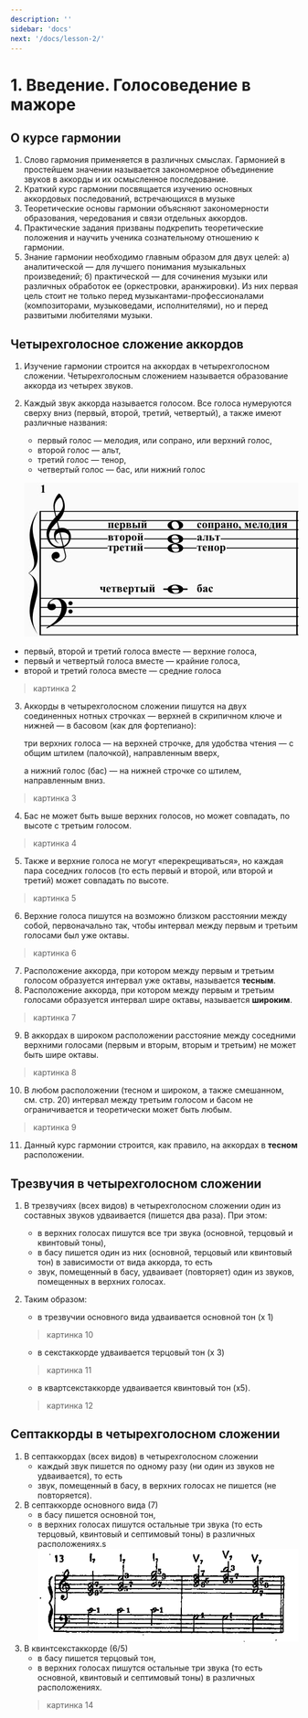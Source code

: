 ```yaml
---
description: ''
sidebar: 'docs'
next: '/docs/lesson-2/'
---
```

# 1. Введение. Голосоведение в мажоре

## О курсе гармонии

1. Слово гармония применяется в различных смыслах. Гармонией в простейшем значении называется закономерное объединение звуков в аккорды и их осмысленное последование.
2. Краткий курс гармонии посвящается изучению основных аккордовых последований, встречающихся в музыке
3. Теоретические основы гармонии объясняют закономерности образования, чередования и связи отдельных аккордов.
4. Практические задания призваны подкрепить теоретические положения и научить ученика сознательному отношению к гармонии.
5. Знание гармонии необходимо главным образом для двух целей: 
    а) аналитической — для лучшего понимания музыкальных произведений; 
    б) практической — для сочинения музыки или различных обработок ее (оркестровки, аранжировки). Из них первая цель стоит не только перед музыкантами-профессионалами (композиторами, музыковедами, исполнителями), но и перед развитыми любителями музыки.

## Четырехголосное сложение аккордов

1. Изучение гармонии строится на аккордах в четырехголосном сложении. Четырехголосным сложением называется образование аккорда из четырех звуков.
2. Каждый звук аккорда называется голосом. Все голоса нумеруются сверху вниз (первый, второй, третий, четвертый), а также имеют различные названия:
    - первый голос — мелодия, или сопрано, или верхний голос,
    - второй голос — альт,
    - третий голос — тенор,
    - четвертый голос — бас, или нижний голос
    
    ![1](../../src/assets/1.jpg)
        
- первый, второй и третий голоса вместе — верхние голоса,
- первый и четвертый голоса вместе — крайние голоса,
- второй и третий голоса вместе — средние голоса

> картинка 2
    
3. Аккорды в четырехголосном сложении пишутся на двух соединенных нотных строчках — верхней в скрипичном ключе и нижней — в басовом (как для фортепиано):
   
   три верхних голоса — на верхней строчке, для удобства чтения — с общим штилем (палочкой), направленным вверх,
   
   а нижний голос (бас) — на нижней строчке со штилем, направленным вниз.

> картинка 3

4. Бас не может быть выше верхних голосов, но может совпадать, по высоте с третьим голосом.

> картинка 4

5. Также и верхние голоса не могут «перекрещиваться», но каждая пара соседних голосов (то есть первый и второй, или второй и третий) может совпадать по высоте.
  
> картинка 5  

6. Верхние голоса пишутся на возможно близком расстоянии между собой, первоначально так, чтобы интервал между первым и третьим голосами был уже октавы.

> картинка 6

7. Расположение аккорда, при котором между первым и третьим голосом образуется интервал уже октавы, называется **тесным**.
8. Расположение аккорда, при котором между первым и третьим голосами образуется интервал шире октавы, называется **широким**.

> картинка 7

9. В аккордах в широком расположении расстояние между соседними верхними голосами (первым и вторым, вторым и третьим) не может быть шире октавы.
    
> картинка 8

10. В любом расположении (тесном и широком, а также смешанном, см. стр. 20) интервал между третьим голосом и басом не ограничивается и теоретически может быть любым.

> картинка 9   

11. Данный курс гармонии строится, как правило, на аккордах в **тесном** расположении.

## Трезвучия в четырехголосном сложении

1. В трезвучиях (всех видов) в четырехголосном сложении один из составных звуков удваивается (пишется два раза). При этом:
    - в верхних голосах пишутся все три звука (основной, терцовый и квинтовый тоны),
    - в басу пишется один из них (основной, терцовый или квинтовый тон) в зависимости от вида аккорда, то есть
    - звук, помещенный в басу, удваивает (повторяет) один из звуков, помещенных в верхних голосах.
2. Таким образом:
    - в трезвучии основного вида удваивается основной тон (х 1)
    
    > картинка 10

   - в секстаккорде удваивается терцовый тон (х 3)
   
    > картинка 11

    - в квартсекстаккорде удваивается квинтовый тон (х5).
    
    > картинка 12
    
## Септаккорды в четырехголосном сложении
  
1. В септаккордах (всех видов) в четырехголосном сложении
    - каждый звук пишется по одному разу (ни один из звуков не удваивается), то есть
    - звук, помещенный в басу, в верхних голосах не пишется (не повторяется).
2. В септаккорде основного вида (7)
    - в басу пишется основной тон,
    - в верхних голосах пишутся остальные три звука (то есть терцовый, квинтовый и септимовый тоны) в различных расположениях.s
    ![13](../../src/assets/13.png)
3. В квинтсекстаккорде (6/5)
    - в басу пишется терцовый тон,
    - в верхних голосах пишутся остальные три звука (то есть основной, квинтовый и септимовый тоны) в различных расположениях.
    > картинка 14

